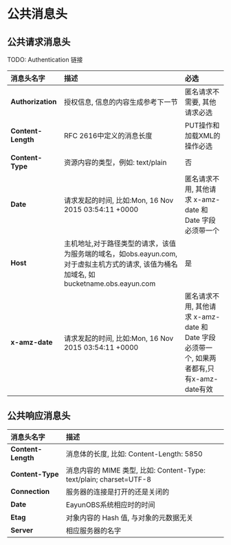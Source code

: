 # 公共消息头
## 公共请求消息头

TODO: Authentication 链接

| 消息头名字 | 描述 | 必选 |
| :-- | :-- | :-- |
| **Authorization** | 授权信息, 信息的内容生成参考下一节 | 匿名请求不需要, 其他请求必选 |
|**Content-Length**|RFC 2616中定义的消息长度|PUT操作和加载XML的操作必选|
|**Content-Type**|资源内容的类型，例如: text/plain|否|
|**Date**|请求发起的时间, 比如:Mon, 16 Nov 2015 03:54:11 +0000|匿名请求不用, 其他请求 x-amz-date 和 Date 字段必须带一个|
|**Host**|主机地址,对于路径类型的请求，该值为服务端的域名，如obs.eayun.com, 对于虚拟主机方式的请求, 该值为桶名加域名, 如 bucketname.obs.eayun.com|是|
|**x-amz-date**|请求发起的时间, 比如:Mon, 16 Nov 2015 03:54:11 +0000|匿名请求不用, 其他请求 x-amz-date 和 Date 字段必须带一个, 如果两者都有,只有x-amz-date有效|

## 公共响应消息头
| 消息头名字 | 描述 |
| :-- | :-- |
|**Content-Length**|消息体的长度, 比如: Content-Length: 5850|
|**Content-Type**|消息内容的 MIME 类型, 比如: Content-Type: text/plain; charset=UTF-8|
|**Connection**|服务器的连接是打开的还是关闭的|
|**Date**|EayunOBS系统相应时的时间|
|**Etag**|对象内容的 Hash 值, 与对象的元数据无关|
|**Server**|相应服务器的名字|
